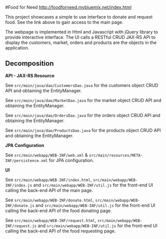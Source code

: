 #Food for Need
http://foodforneed.mybluemix.net/index.html

This project showcases a simple to use interface to donate and request food. See the link above to gain access to the main page. 

The webpage is implemented in Html and Javascript with jQuery library to provide interactive interface. The UI calls a RESTful CRUD JAX-RS API to display the customers, market, orders and products are the objects in the application. 


## Decomposition
**API - JAX-RS Resource**

See `src/main/java/dao/CustomersDao.java` for the customers object CRUD API and obtaining the EntityManager.

See `src/main/java/dao/MarketDao.java` for the market object CRUD API and obtaining the EntityManager.

See `src/main/java/dao/OrdersDao.java` for the orders object CRUD API and obtaining the EntityManager.

See `src/main/java/dao/ProductsDao.java` for the products object CRUD API and obtaining the EntityManager.


**JPA Configuration**

See `src/main/webapp/WEB-INF/web.xml` & `src/main/resources/META-INF/persistence.xml` for JPA configuration.

**UI**

See `src/main/webapp/WEB-INF/index.html`, `src/main/webapp/WEB-INF/index.js` and `src/main/webapp/WEB-INF/util.js` for the front-end UI calling the back-end API of the main page.

See `src/main/webapp/WEB-INF/donate.html`, `src/main/webapp/WEB-INF/donate.js` and `src/main/webapp/WEB-INF/util.js` for the front-end UI calling the back-end API of the food donating page.

See `src/main/webapp/WEB-INF/request.html`, `src/main/webapp/WEB-INF/request.js` and `src/main/webapp/WEB-INF/util.js` for the front-end UI calling the back-end API of the food requesting page.
